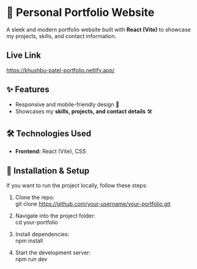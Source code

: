 # 🚀 Personal Portfolio Website  
A sleek and modern portfolio website built with **React (Vite)** to showcase my projects, skills, and contact information.   

## Live Link  
https://khushbu-patel-portfolio.netlify.app/

## ✨ Features  
- Responsive and mobile-friendly design 📱  
- Showcases my **skills, projects, and contact details** 🛠️  

## 🛠️ Technologies Used  
- **Frontend:** React (Vite), CSS  

## 🔧 Installation & Setup  
If you want to run the project locally, follow these steps:  

1. Clone the repo:  
git clone https://github.com/your-username/your-portfolio.git  

2. Navigate into the project folder:  
cd your-portfolio  

3. Install dependencies:  
npm install  

4. Start the development server:  
npm run dev